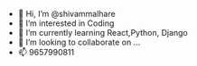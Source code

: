 - 👋 Hi, I’m @shivammalhare
- 👀 I’m interested in Coding
- 🌱 I’m currently learning React,Python, Django
- 💞️ I’m looking to collaborate on ...
- 📫 9657990811

<!---
shivammalhare/shivammalhare is a ✨ special ✨ repository because its `README.md` (this file) appears on your GitHub profile.
You can click the Preview link to take a look at your changes.
--->

